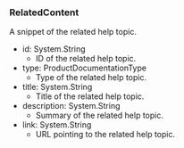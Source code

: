 ### RelatedContent
A snippet of the related help topic.

- id: System.String
  - ID of the related help topic.
- type: ProductDocumentationType
  - Type of the related help topic.
- title: System.String
  - Title of the related help topic.
- description: System.String
  - Summary of the related help topic.
- link: System.String
  - URL pointing to the related help topic.
